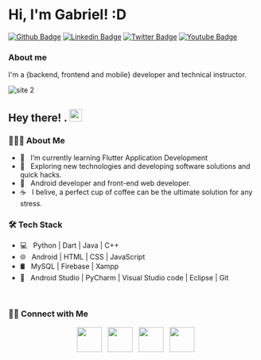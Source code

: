 # Hi, I'm Gabriel! :D

[![Github Badge](https://img.shields.io/badge/-Github-000?style=flat-square&logo=Github&logoColor=white&link=https://github.com/fagnerpsantos)](https://github.com/b0rgesgabriel)
[![Linkedin Badge](https://img.shields.io/badge/-LinkedIn-blue?style=flat-square&logo=Linkedin&logoColor=white&link=https://www.linkedin.com/in/gabriel-borges-a01844225/)](https://www.linkedin.com/in/gabriel-borges-a01844225)
[![Twitter Badge](https://img.shields.io/badge/-Twitter-1ca0f1?style=flat-square&labelColor=1ca0f1&logo=twitter&logoColor=white&link=https://twitter.com)](https://twitter.com)
[![Youtube Badge](https://img.shields.io/badge/-YouTube-ff0000?style=flat-square&labelColor=ff0000&logo=youtube&logoColor=white&link=https://www.youtube.com)](https://www.youtube.com)

### About me
I'm a {backend, frontend and mobile} developer and technical instructor.


![site 2](https://user-images.githubusercontent.com/64655153/113456605-09224700-93e4-11eb-99b3-fa064c34f8a3.png)




<h2> Hey there! . <img src="https://github.com/souvikguria98/souvikguria98/blob/master/Hi.gif" width="25"></h2>



<h3> 👨🏻‍💻 About Me </h3>



- 🔭 &nbsp; I’m currently learning Flutter Application Development
- 🤔 &nbsp; Exploring new technologies and developing software solutions and quick hacks.
- 💼 &nbsp; Android developer and front-end web developer.
- ☕ &nbsp; I belive, a perfect cup of coffee can be the ultimate solution for any stress.



<h3>🛠 Tech Stack</h3>



- 💻 &nbsp; Python | Dart | Java | C++
- 🌐 &nbsp; Android | HTML | CSS | JavaScript
- 🛢 &nbsp; MySQL | Firebase | Xampp
- 🔧 &nbsp; Android Studio | PyCharm | Visual Studio code | Eclipse | Git




<br>






<h3> 🤝🏻 Connect with Me </h3>



<p align="center">
&nbsp; <a href="https://" target="_blank" rel="noopener noreferrer"><img src="https://img.icons8.com/plasticine/100/000000/twitter.png" width="50" /></a>
&nbsp; <a href="https://www.instagram.com/gabriel.borgees1/" target="_blank" rel="noopener noreferrer"><img src="https://img.icons8.com/plasticine/100/000000/instagram-new.png" width="50" /></a>
&nbsp; <a href="https://www.linkedin.com/in/gabriel-borges-a01844225/" target="_blank" rel="noopener noreferrer"><img src="https://img.icons8.com/plasticine/100/000000/linkedin.png" width="50" /></a>
&nbsp; <a href="evandro:bielmborges2009@gmail.com" target="_blank" rel="noopener noreferrer"><img src="https://img.icons8.com/plasticine/100/000000/gmail.png" width="50" /></a>
</p>
